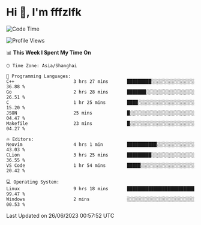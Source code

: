 # Hi 👋, I'm fffzlfk

<!--START_SECTION:waka-->
![Code Time](http://img.shields.io/badge/Code%20Time-241%20hrs%2041%20mins-blue)

![Profile Views](http://img.shields.io/badge/Profile%20Views-12-blue)

📊 **This Week I Spent My Time On** 

```text
🕑︎ Time Zone: Asia/Shanghai

💬 Programming Languages: 
C++                      3 hrs 27 mins       █████████░░░░░░░░░░░░░░░░   36.88 % 
Go                       2 hrs 28 mins       ███████░░░░░░░░░░░░░░░░░░   26.51 % 
C                        1 hr 25 mins        ████░░░░░░░░░░░░░░░░░░░░░   15.20 % 
JSON                     25 mins             █░░░░░░░░░░░░░░░░░░░░░░░░   04.47 % 
Makefile                 23 mins             █░░░░░░░░░░░░░░░░░░░░░░░░   04.27 % 

🔥 Editors: 
Neovim                   4 hrs 1 min         ███████████░░░░░░░░░░░░░░   43.03 % 
CLion                    3 hrs 25 mins       █████████░░░░░░░░░░░░░░░░   36.55 % 
VS Code                  1 hr 54 mins        █████░░░░░░░░░░░░░░░░░░░░   20.42 % 

💻 Operating System: 
Linux                    9 hrs 18 mins       █████████████████████████   99.47 % 
Windows                  2 mins              ░░░░░░░░░░░░░░░░░░░░░░░░░   00.53 % 
```


 Last Updated on 26/06/2023 00:57:52 UTC
<!--END_SECTION:waka-->
